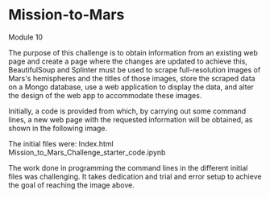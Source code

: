 # Mission-to-Mars
   Module 10

The purpose of this challenge is to obtain information from an existing web page and create a page where the changes are updated to achieve this, BeautifulSoup and Splinter must be used to scrape full-resolution images of Mars's hemispheres and the titles of those images, store the scraped data on a Mongo database, use a web application to display the data, and alter the design of the web app to accommodate these images.

Initially, a code is provided from which, by carrying out some command lines, a new web page with the requested information will be obtained, as shown in the following image.


The initial files were:
Index.html
Mission_to_Mars_Challenge_starter_code.ipynb

The work done in programming the command lines in the different initial files was challenging. It takes dedication and trial and error setup to achieve the goal of reaching the image above.